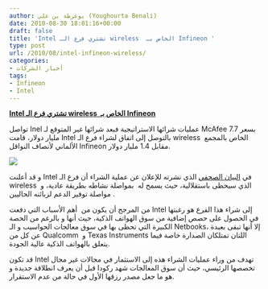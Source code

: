 ```yaml
---
author: يوغرطة بن علي (Youghourta Benali)
date: 2010-08-30 18:01:16+00:00
draft: false
title: 'Intel تشتري فرع الـ wireless  الخاص بـ Infineon '
type: post
url: /2010/08/intel-infineon-wireless/
categories:
- أخبار الشركات
tags:
- Infineon
- Intel
---
```


**[Intel تشتري فرع الـ wireless  الخاص بـ Infineon](http://www.it-scoop.com/2010/08/intel-infineon-wireless/)**




تواصل Inel عمليات شرائها الاستراتيجية فبعد شرائها غير المتوقع لـ McAfee بسعر 7.7 مليار دولار، قامت Intel بالتوصل إلى اتفاق لشراء فرع الـ wireless  الخاص بالمجمع الألماني لأنصاف النواقل Infineon مقابل 1.4 مليار دولار.




[![](http://www.it-scoop.com/wp-content/uploads/2010/08/Intel-Infineon.jpg)
](http://www.it-scoop.com/2010/08/intel-infineon-wireless/)





و قد أعلنت Intel في [البيان الصحفي](http://newsroom.intel.com/docs/DOC-1173) الذي نشرته للإعلان عن عملية الشراء أن فرع الـ wireless  الذي سيحظى باستقلالية، حيث يسمح له  بمواصلة نشاطه بطريقة عادية، و مواصلة توفير الدعم لزبائنه الحاليين .

من المرجح أن يكون من  أهم الأسباب التي دفعت Intel إلى شراء هذا الفرع هو رغبتها في الحصول على حصص إضافية من سوق الهواتف الذكية، حيث أنها و بالرغم من الحصة الكبيرة التي تحظى بها في سوق معالجات الحواسيب و الـ Netbooks، إلا أنها تبقى بعيدة عن كل من Qualcomm  و Texas Instruments اللتان تمتلكان الصدارة خاصة فيما يتعلق بالهواتف الذكية عالية الجودة.

قد تكون Intel تهدف من وراء عمليات الشراء هذه إلى الاستثمار في مجالات غير مجال تخصصها الرئيسي، حيث أن سوق المعالجات شهد ركودا قبل أن يعرف انطلاقة جديدة و هو ما جعل مصدر رزقها الأول في حالة من عدم الاستقرار.
